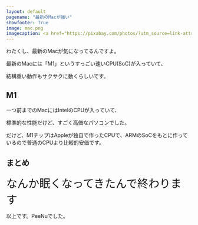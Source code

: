 ```yaml
---
layout: default
pagename: "最新のMacが強い"
showfooter: True
image: mac.png
imagecaption: <a href="https://pixabay.com/photos/?utm_source=link-attribution&amp;utm_medium=referral&amp;utm_campaign=image&amp;utm_content=691282">Free-Photos</a>による<a href="https://pixabay.com/ja/?utm_source=link-attribution&amp;utm_medium=referral&amp;utm_campaign=image&amp;utm_content=691282">Pixabay</a>からの画像
---
```


わたくし、最新のMacが気になってるんですよ。

最新のMacには「M1」というすっごい速いCPU(SoC)が入っていて、

結構重い動作もサクサクに動くらしいです。

## M1

一つ前までのMacにはIntelのCPUが入っていて、

標準的な性能だけど、すごく高価なパソコンでした。

だけど、M1チップはAppleが独自で作ったCPUで、ARMのSoCをもとに作っているので普通のCPUより比較的安価です。

## まとめ

<div style="font-size:30px;">なんか眠くなってきたんで終わります</div>

以上です。PeeNuでした。

